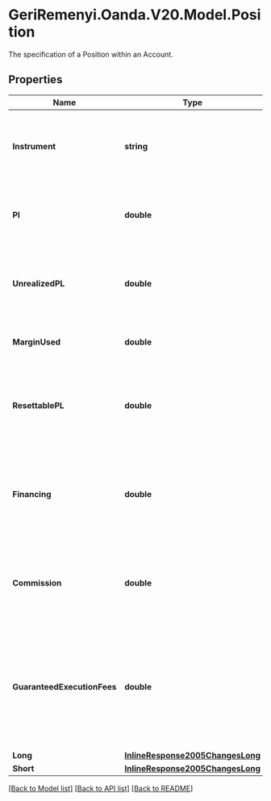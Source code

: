 # GeriRemenyi.Oanda.V20.Model.Position
The specification of a Position within an Account.
## Properties

Name | Type | Description | Notes
------------ | ------------- | ------------- | -------------
**Instrument** | **string** | Instrument name identifier. Used by clients to refer to an Instrument. | [optional] 
**Pl** | **double** | Profit/loss realized by the Position over the lifetime of the Account. | [optional] 
**UnrealizedPL** | **double** | The unrealized profit/loss of all open Trades that contribute to this Position. | [optional] 
**MarginUsed** | **double** | Margin currently used by the Position. | [optional] 
**ResettablePL** | **double** | Profit/loss realized by the Position since the Account&#39;s resettablePL was last reset by the client. | [optional] 
**Financing** | **double** | The total amount of financing paid/collected for this instrument over the lifetime of the Account. | [optional] 
**Commission** | **double** | The total amount of commission paid for this instrument over the lifetime of the Account. | [optional] 
**GuaranteedExecutionFees** | **double** | The total amount of fees charged over the lifetime of the Account for the execution of guaranteed Stop Loss Orders for this instrument. | [optional] 
**Long** | [**InlineResponse2005ChangesLong**](InlineResponse2005ChangesLong.md) |  | [optional] 
**Short** | [**InlineResponse2005ChangesLong**](InlineResponse2005ChangesLong.md) |  | [optional] 

[[Back to Model list]](../README.md#documentation-for-models) [[Back to API list]](../README.md#documentation-for-api-endpoints) [[Back to README]](../README.md)

